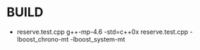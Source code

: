 BUILD
=====
* reserve.test.cpp
  g++-mp-4.6 -std=c++0x reserve.test.cpp -lboost_chrono-mt -lboost_system-mt
